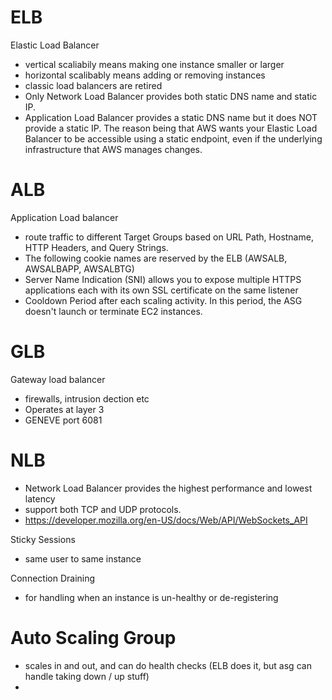 # ELB

Elastic Load Balancer
- vertical scaliabily means making one instance smaller or larger
- horizontal scalibably means adding or removing instances
- classic load balancers are retired
- Only Network Load Balancer provides both static DNS name and static IP.
-  Application Load Balancer provides a static DNS name but it does NOT provide a static IP. The reason being that AWS wants your Elastic Load Balancer to be accessible using a static endpoint, even if the underlying infrastructure that AWS manages changes.
  
# ALB 
Application Load balancer
- route traffic to different Target Groups based on URL Path, Hostname, HTTP Headers, and Query Strings.
- The following cookie names are reserved by the ELB (AWSALB, AWSALBAPP, AWSALBTG)
- Server Name Indication (SNI) allows you to expose multiple HTTPS applications each with its own SSL certificate on the same listener
- Cooldown Period after each scaling activity. In this period, the ASG doesn't launch or terminate EC2 instances. 

# GLB
Gateway load balancer
- firewalls, intrusion dection etc
- Operates at layer 3
- GENEVE port 6081

# NLB
- Network Load Balancer provides the highest performance and lowest latency
- support both TCP and UDP protocols.
- https://developer.mozilla.org/en-US/docs/Web/API/WebSockets_API

Sticky Sessions
- same user to same instance

Connection Draining
- for handling when an instance is un-healthy or de-registering

# Auto Scaling Group
- scales in and out, and can do health checks (ELB does it, but asg can handle taking down / up stuff)
- 

